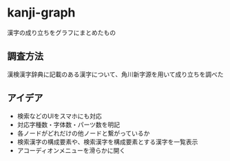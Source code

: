 # kanji-graph
漢字の成り立ちをグラフにまとめたもの

## 調査方法
漢検漢字辞典に記載のある漢字について、角川新字源を用いて成り立ちを調べた

## アイデア
- 検索などのUIをスマホにも対応
- 対応字種数・字体数・パーツ数を明記
- 各ノードがどれだけの他ノードと繋がっているか
- 検索漢字の構成要素や、検索漢字を構成要素とする漢字を一覧表示
- アコーディオンメニューを滑らかに開く
